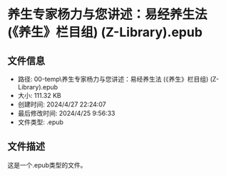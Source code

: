 ﻿# 养生专家杨力与您讲述：易经养生法 (《养生》栏目组) (Z-Library).epub

## 文件信息
- 路径: 00-temp\养生专家杨力与您讲述：易经养生法 (《养生》栏目组) (Z-Library).epub
- 大小: 111.32 KB
- 创建时间: 2024/4/27 22:24:07
- 最后修改时间: 2024/4/25 9:56:33
- 文件类型: .epub

## 文件描述
这是一个.epub类型的文件。

